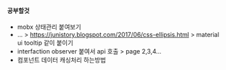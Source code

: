 #### 공부할것

- mobx 상태관리 붙여보기
- ... > https://junistory.blogspot.com/2017/06/css-ellipsis.html > material ui tooltip 같이 붙이기
- interfaction observer 붙여서 api 호출 > page 2,3,4...
- 컴포넌트 데이터 캐싱처리 하는방법
